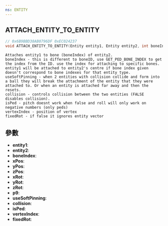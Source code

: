```yaml
---
ns: ENTITY
---
```

## ATTACH_ENTITY_TO_ENTITY

```c
// 0x6B9BBD38AB0796DF 0xEC024237
void ATTACH_ENTITY_TO_ENTITY(Entity entity1, Entity entity2, int boneIndex, float xPos, float yPos, float zPos, float xRot, float yRot, float zRot, BOOL p9, BOOL useSoftPinning, BOOL collision, BOOL isPed, int vertexIndex, BOOL fixedRot);
```

```
Attaches entity1 to bone (boneIndex) of entity2.  
boneIndex - this is different to boneID, use GET_PED_BONE_INDEX to get the index from the ID. use the index for attaching to specific bones. entity1 will be attached to entity2's centre if bone index given doesn't correspond to bone indexes for that entity type.  
useSoftPinning - when 2 entities with collision collide and form into a ball they will break the attachment of the entity that they were attached to. Or when an entity is attached far away and then the resets.  
collision - controls collision between the two entities (FALSE disables collision).  
isPed - pitch doesnt work when false and roll will only work on negative numbers (only peds)  
vertexIndex - position of vertex  
fixedRot - if false it ignores entity vector  
```

## 參數
* **entity1**: 
* **entity2**: 
* **boneIndex**: 
* **xPos**: 
* **yPos**: 
* **zPos**: 
* **xRot**: 
* **yRot**: 
* **zRot**: 
* **p9**: 
* **useSoftPinning**: 
* **collision**: 
* **isPed**: 
* **vertexIndex**: 
* **fixedRot**: 

